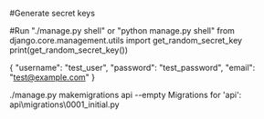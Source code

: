 #Generate secret keys

#Run "./manage.py shell" or "python manage.py shell" from django.core.management.utils import get_random_secret_key print(get_random_secret_key())

{ "username": "test_user", "password": "test_password", "email": "test@example.com" }

./manage.py makemigrations api --empty Migrations for 'api': api\migrations\0001_initial.py

